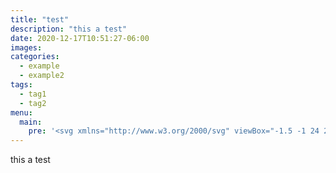 ```yaml
---
title: "test"
description: "this a test"
date: 2020-12-17T10:51:27-06:00
images:
categories:
  - example
  - example2
tags:
  - tag1
  - tag2
menu:
  main:
    pre: '<svg xmlns="http://www.w3.org/2000/svg" viewBox="-1.5 -1 24 24" width="16" height="16" class="mr-2 inline"><path d="M18.913 2.9L2.632 9.226l4.829 2.006a5.767 5.767 0 0 1 3.118 3.119l2.006 4.828L18.913 2.9zm1.847.682l-6.328 16.281c-.4 1.03-1.551 1.557-2.571 1.18a1.923 1.923 0 0 1-1.11-1.067l-2.007-4.83a3.845 3.845 0 0 0-2.079-2.078l-4.828-2.006C.833 10.645.375 9.486.814 8.472A2.05 2.05 0 0 1 1.949 7.38L18.23 1.052a1.945 1.945 0 0 1 2.53 2.53z"></path></svg>'
---
```


this a test
